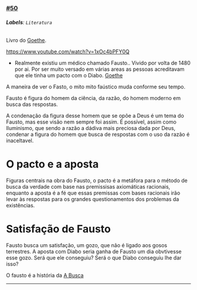 ### [\#50](https://github.com/guilhermeprokisch/ideias/issues/50) 
###### **Labels**: `Literatura`



Livro do [Goethe](Goethe).



https://www.youtube.com/watch?v=1xOc4bPFY0Q

- Realmente existiu um médico chamado Fausto.. Vivido por volta de 1480 por ai. Por ser muito versado em várias areas as pessoas acreditavam que ele tinha um pacto com o Diabo.
[Goethe](Goethe)


A maneira de ver o Fasto, o mito mito faústico muda conforme seu tempo.

Fausto é figura do homem da ciência, da razão, do homem moderno em busca das respostas.

A condenação da figura desse homem que se opõe a Deus é um tema do Fausto, mas esse visão nem sempre foi assim. É possível, assim como Iluminismo, que sendo a razão a dádiva mais preciosa dada por Deus, condenar a figura do homem que  busca de respostas  com o uso da razão é inaceltavel.


# O pacto e a aposta

Figuras centrais na obra do Fausto, o pacto é a metáfora para o método de busca da verdade com base nas premissisas axiomáticas racionais, enquanto a aposta é a fé que essas premissas com bases racionais irão levar às respostas para os grandes questionamentos dos problemas da existências.


# Satisfação de Fausto

Fausto busca um satisfação, um gozo, que não é ligado aos gosos terrestres. A aposta com Diabo seria ganha de Fausto um dia obvtivesse esse gozo. Será que ele conseguiu? Será o que Diabo conseguiu lhe dar isso?


O fausto é a história da  [A Busca](A-Busca)

-------------------------------------------------------------------------------

